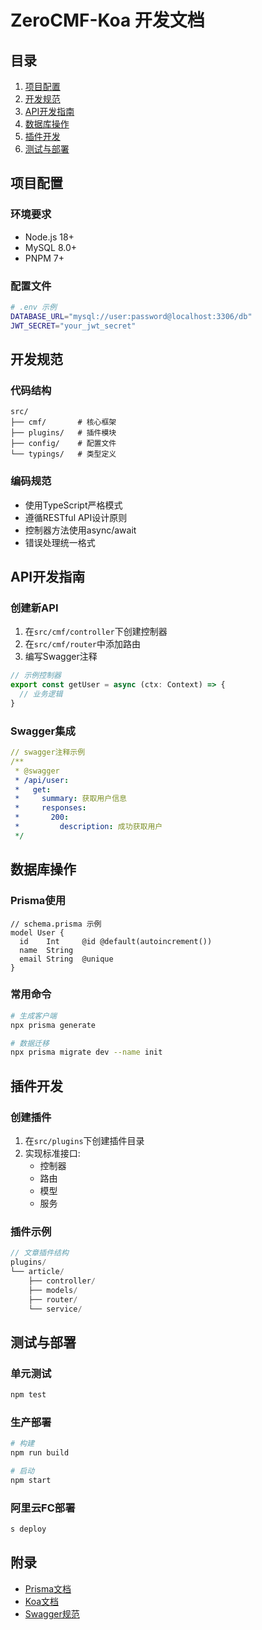 # ZeroCMF-Koa 开发文档

## 目录
1. [项目配置](#项目配置)
2. [开发规范](#开发规范)  
3. [API开发指南](#api开发指南)
4. [数据库操作](#数据库操作)
5. [插件开发](#插件开发)
6. [测试与部署](#测试与部署)

## 项目配置

### 环境要求
- Node.js 18+
- MySQL 8.0+
- PNPM 7+

### 配置文件
```bash
# .env 示例
DATABASE_URL="mysql://user:password@localhost:3306/db"
JWT_SECRET="your_jwt_secret"
```

## 开发规范

### 代码结构
```
src/
├── cmf/       # 核心框架
├── plugins/   # 插件模块
├── config/    # 配置文件
└── typings/   # 类型定义
```

### 编码规范
- 使用TypeScript严格模式
- 遵循RESTful API设计原则
- 控制器方法使用async/await
- 错误处理统一格式

## API开发指南

### 创建新API
1. 在`src/cmf/controller`下创建控制器
2. 在`src/cmf/router`中添加路由
3. 编写Swagger注释

```typescript
// 示例控制器
export const getUser = async (ctx: Context) => {
  // 业务逻辑
}
```

### Swagger集成
```yaml
// swagger注释示例
/**
 * @swagger
 * /api/user:
 *   get:
 *     summary: 获取用户信息
 *     responses:
 *       200:
 *         description: 成功获取用户
 */
```

## 数据库操作

### Prisma使用
```prisma
// schema.prisma 示例
model User {
  id    Int     @id @default(autoincrement())
  name  String
  email String  @unique
}
```

### 常用命令
```bash
# 生成客户端
npx prisma generate

# 数据迁移
npx prisma migrate dev --name init
```

## 插件开发

### 创建插件
1. 在`src/plugins`下创建插件目录
2. 实现标准接口:
   - 控制器
   - 路由
   - 模型
   - 服务

### 插件示例
```typescript
// 文章插件结构
plugins/
└── article/
    ├── controller/
    ├── models/
    ├── router/
    └── service/
```

## 测试与部署

### 单元测试
```bash
npm test
```

### 生产部署
```bash
# 构建
npm run build

# 启动
npm start
```

### 阿里云FC部署
```bash
s deploy
```

## 附录
- [Prisma文档](https://www.prisma.io/docs)
- [Koa文档](https://koajs.com/)
- [Swagger规范](https://swagger.io/specification/)
